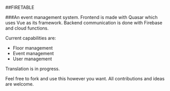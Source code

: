 ##FIRETABLE

###An event management system.
Frontend is made with Quasar which uses Vue as its framework.
Backend communication is done with Firebase and cloud functions.

Current capabilities are:
* Floor management
* Event management
* User management

Translation is in progress.

Feel free to fork and use this however you want.
All contributions and ideas are welcome.
